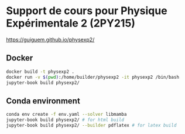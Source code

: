 # Support de cours pour Physique Expérimentale 2 (2PY215)

https://guiguem.github.io/physexp2/

## Docker

```bash
docker build -t physexp2 .
docker run -v $(pwd):/home/builder/physexp2 -it physexp2 /bin/bash
jupyter-book build physexp2/
```

## Conda environment

```Bash
conda env create -f env.yaml --solver libmamba
jupyter-book build physexp2/ # for html build
jupyter-book build physexp2/ --builder pdflatex # for latex build
```